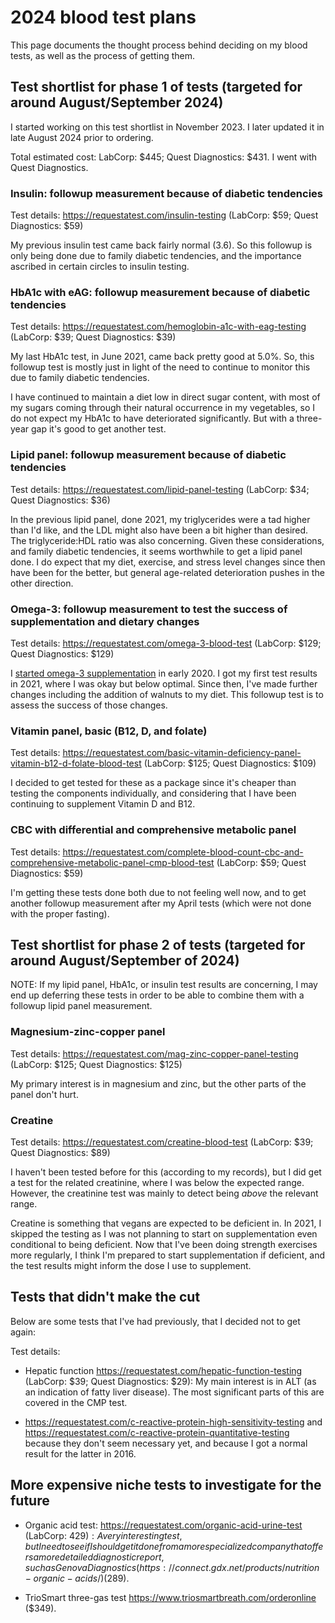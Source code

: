 # 2024 blood test plans

This page documents the thought process behind deciding on my blood
tests, as well as the process of getting them.

## Test shortlist for phase 1 of tests (targeted for around August/September 2024)

I started working on this test shortlist in November 2023. I later
updated it in late August 2024 prior to ordering.

Total estimated cost: LabCorp: $445; Quest Diagnostics: $431. I went
with Quest Diagnostics.

### Insulin: followup measurement because of diabetic tendencies

Test details: https://requestatest.com/insulin-testing (LabCorp: $59; Quest Diagnostics: $59)

My previous insulin test came back fairly normal (3.6). So this
followup is only being done due to family diabetic tendencies, and the
importance ascribed in certain circles to insulin testing.

### HbA1c with eAG: followup measurement because of diabetic tendencies

Test details: https://requestatest.com/hemoglobin-a1c-with-eag-testing (LabCorp: $39; Quest Diagnostics: $39)

My last HbA1c test, in June 2021, came back pretty good at 5.0%. So,
this followup test is mostly just in light of the need to continue to
monitor this due to family diabetic tendencies.

I have continued to maintain a diet low in direct sugar content, with
most of my sugars coming through their natural occurrence in my
vegetables, so I do not expect my HbA1c to have deteriorated
significantly. But with a three-year gap it's good to get another
test.

### Lipid panel: followup measurement because of diabetic tendencies

Test details: https://requestatest.com/lipid-panel-testing (LabCorp: $34; Quest Diagnostics: $36)

In the previous lipid panel, done 2021, my triglycerides were a tad
higher than I'd like, and the LDL might also have been a bit higher
than desired. The triglyceride:HDL ratio was also concerning. Given
these considerations, and family diabetic tendencies, it seems
worthwhile to get a lipid panel done. I do expect that my diet,
exercise, and stress level changes since then have been for the
better, but general age-related deterioration pushes in the other
direction.

### Omega-3: followup measurement to test the success of supplementation and dietary changes

Test details: https://requestatest.com/omega-3-blood-test (LabCorp: $129; Quest Diagnostics: $129)

I [started omega-3
supplementation](../2019/2019-12-30-decision-to-start-taking-omega-3-supplements.md)
in early 2020. I got my first test results in 2021, where I was okay
but below optimal. Since then, I've made further changes including the
addition of walnuts to my diet. This followup test is to assess the
success of those changes.

### Vitamin panel, basic (B12, D, and folate)

Test details: https://requestatest.com/basic-vitamin-deficiency-panel-vitamin-b12-d-folate-blood-test (LabCorp: $125; Quest Diagnostics: $109)

I decided to get tested for these as a package since it's cheaper than
testing the components individually, and considering that I have been
continuing to supplement Vitamin D and B12.

### CBC with differential and comprehensive metabolic panel

Test details: https://requestatest.com/complete-blood-count-cbc-and-comprehensive-metabolic-panel-cmp-blood-test (LabCorp: $59; Quest Diagnostics: $59)

I'm getting these tests done both due to not feeling well now, and to
get another followup measurement after my April tests (which were not
done with the proper fasting).


## Test shortlist for phase 2 of tests (targeted for around August/September of 2024)

NOTE: If my lipid panel, HbA1c, or insulin test results are concerning,
I may end up deferring these tests in order to be able to combine them
with a followup lipid panel measurement.

### Magnesium-zinc-copper panel

Test details: https://requestatest.com/mag-zinc-copper-panel-testing (LabCorp: $125; Quest Diagnostics: $125)

My primary interest is in magnesium and zinc, but the other parts of the panel don't hurt.

### Creatine

Test details: https://requestatest.com/creatine-blood-test (LabCorp: $39; Quest Diagnostics: $89)

I haven't been tested before for this (according to my records), but I
did get a test for the related creatinine, where I was below the
expected range. However, the creatinine test was mainly to detect
being *above* the relevant range.

Creatine is something that vegans are expected to be deficient in. In
2021, I skipped the testing as I was not planning to start on
supplementation even conditional to being deficient. Now that I've
been doing strength exercises more regularly, I think I'm prepared to
start supplementation if deficient, and the test results might inform
the dose I use to supplement.

## Tests that didn't make the cut

Below are some tests that I've had previously, that I decided not to get again:

Test details:

* Hepatic function https://requestatest.com/hepatic-function-testing
  (LabCorp: $39; Quest Diagnostics: $29): My main interest is in ALT
  (as an indication of fatty liver disease). The most significant
  parts of this are covered in the CMP test.

* https://requestatest.com/c-reactive-protein-high-sensitivity-testing
  and https://requestatest.com/c-reactive-protein-quantitative-testing
  because they don't seem necessary yet, and because I got a normal
  result for the latter in 2016.

## More expensive niche tests to investigate for the future

* Organic acid test: https://requestatest.com/organic-acid-urine-test
  (LabCorp: $429): A very interesting test, but I need to see if I
  should get it done from a more specialized company that offers a
  more detailed diagnostic report, such as Genova Diagnostics
  (https://connect.gdx.net/products/nutrition-organic-acids/) ($289).

* TrioSmart three-gas test https://www.triosmartbreath.com/orderonline
  ($349).
